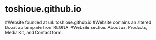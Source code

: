 # toshioue.github.io

#Website founded at url: toshioue.github.io
#Website contains an altered Boostrap template from REGNA.
#Website section: About us, Products, Media Kit, and Contact form.
